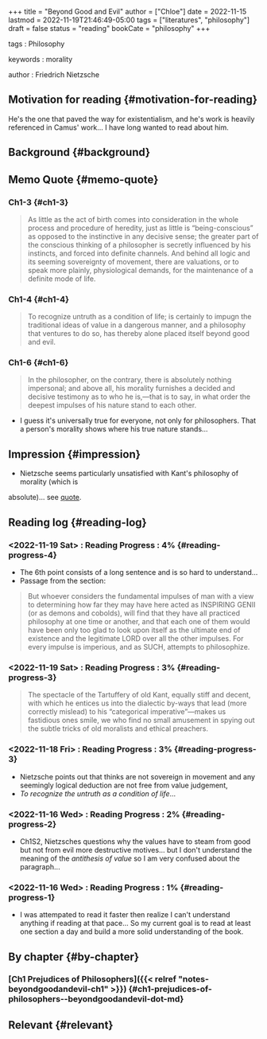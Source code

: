 +++
title = "Beyond Good and Evil"
author = ["Chloe"]
date = 2022-11-15
lastmod = 2022-11-19T21:46:49-05:00
tags = ["literatures", "philosophy"]
draft = false
status = "reading"
bookCate = "philosophy"
+++

tags
: Philosophy

keywords
: morality

author
: Friedrich Nietzsche


## Motivation for reading {#motivation-for-reading}

He's the one that paved the way for existentialism, and he's work is heavily referenced in Camus'
work... I have long wanted to read about him.


## Background {#background}


## Memo Quote {#memo-quote}


### Ch1-3 {#ch1-3}

> As little as the act of birth comes into consideration in the whole process and procedure of heredity, just as little is “being-conscious” as opposed to the instinctive in any decisive sense; the greater part of the conscious thinking of a philosopher is secretly influenced by his instincts, and forced into definite channels. And behind all logic and its seeming sovereignty of movement, there are valuations, or to speak more plainly, physiological demands, for the maintenance of a definite mode of life.


### Ch1-4 {#ch1-4}

> To recognize untruth as a condition of life; is certainly to impugn the traditional ideas of value in a dangerous manner, and a philosophy that ventures to do so, has thereby alone placed itself beyond good and evil.


### Ch1-6 {#ch1-6}

> In the philosopher, on the contrary, there is absolutely nothing impersonal; and above all, his morality furnishes a decided and decisive testimony as to who he is,—that is to say, in what order the deepest impulses of his nature stand to each other.

-   I guess it's universally true for everyone, not only for
    philosophers. That a person's morality shows where his true nature
    stands...


## Impression {#impression}

-   Nietzsche seems particularly unsatisfied with Kant's philosophy of morality (which is

absolute)... see [quote](#reading-progress-3).


## Reading log {#reading-log}


### <span class="timestamp-wrapper"><span class="timestamp">&lt;2022-11-19 Sat&gt; </span></span> : Reading Progress : 4% {#reading-progress-4}

-   The 6th point consists of a long sentence and is so hard to
    understand...
-   Passage from the section:

> But whoever considers the fundamental impulses of man with a view to determining how far they may have here acted as INSPIRING GENII (or as demons and cobolds), will find that they have all practiced philosophy at one time or another, and that each one of them would have been only too glad to look upon itself as the ultimate end of existence and the legitimate LORD over all the other impulses. For every impulse is imperious, and as SUCH, attempts to philosophize.


### <span class="timestamp-wrapper"><span class="timestamp">&lt;2022-11-19 Sat&gt; </span></span> : Reading Progress : 3% {#reading-progress-3}

> The spectacle of the Tartuffery of old Kant, equally stiff and decent, with which he entices us into the dialectic by-ways that lead (more correctly mislead) to his “categorical imperative”—makes us fastidious ones smile, we who find no small amusement in spying out the subtle tricks of old moralists and ethical preachers.


### <span class="timestamp-wrapper"><span class="timestamp">&lt;2022-11-18 Fri&gt; </span></span> : Reading Progress : 3% {#reading-progress-3}

-   Nietzsche points out that thinks are not sovereign in movement and
    any seemingly logical deduction are not free from value judgement,
-   _To recognize the untruth as a condition of life_...


### <span class="timestamp-wrapper"><span class="timestamp">&lt;2022-11-16 Wed&gt; </span></span> : Reading Progress : 2% {#reading-progress-2}

-   Ch1S2, Nietzsches questions why the values have to steam from good
    but not from evil more destructive motives... but I don't understand
    the meaning of the _antithesis of value_ so I am very confused about
    the paragraph...


### <span class="timestamp-wrapper"><span class="timestamp">&lt;2022-11-16 Wed&gt; </span></span> : Reading Progress : 1% {#reading-progress-1}

-   I was attempated to read it faster then realize I can't understand
    anything if reading at that pace... So my current goal is to read at
    least one section a day and build a more solid understanding of the
    book.


## By chapter {#by-chapter}


### [Ch1 Prejudices of Philosophers]({{< relref "notes-beyondgoodandevil-ch1" >}}) {#ch1-prejudices-of-philosophers--beyondgoodandevil-dot-md}


## Relevant {#relevant}
